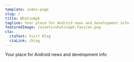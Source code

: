 ```yaml
---
template: index-page
slug: /
title: WhatinApk
tagline: Your place for Android news and development info
featuredImage: /assets/whatinapk-favicon.png
cta:
  ctaText: Visit Blog
  ctaLink: /blog
---
```

Your place for Android news and development info
